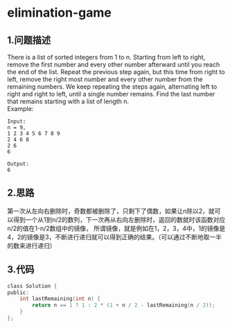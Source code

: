 elimination-game
===

1.问题描述
---

There is a list of sorted integers from 1 to n. Starting from left to right, remove the first number and every other number afterward until you reach the end of the list.
Repeat the previous step again, but this time from right to left, remove the right most number and every other number from the remaining numbers.
We keep repeating the steps again, alternating left to right and right to left, until a single number remains.
Find the last number that remains starting with a list of length n.<br>
Example: <br>

```
Input:
n = 9,
1 2 3 4 5 6 7 8 9
2 4 6 8
2 6
6

Output:
6
```

2.思路
---

第一次从左向右删除时，奇数都被删除了，只剩下了偶数，如果让n除以2，就可以得到一个从1到n/2的数列，下一次再从右向左删除时，返回的数就时该函数对应n/2的值在1-n/2数组中的镜像，
所谓镜像，就是例如在1，2，3，4中，1的镜像是4，2的镜像是3，不断进行递归就可以得到正确的结果。（可以通过不断地取一半的数来进行递归）

3.代码
---

```c
class Solution {
public:
    int lastRemaining(int n) {
        return n == 1 ? 1 : 2 * (1 + n / 2 - lastRemaining(n / 2));  
    }
};
```

